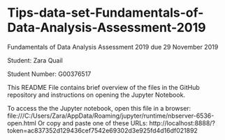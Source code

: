 # Tips-data-set-Fundamentals-of-Data-Analysis-Assessment-2019
Fundamentals of Data Analysis Assessment 2019 due 29 November 2019

Student: Zara Quail 

Student Number: G00376517

This README File contains brief overview of the files in the GitHub repository and instructions on opening the Jupyter Notebook.



 To access the the Jupyter notebook, open this file in a browser:
        file:///C:/Users/Zara/AppData/Roaming/jupyter/runtime/nbserver-6536-open.html
    Or copy and paste one of these URLs:
        http://localhost:8888/?token=ac837352d129436cef7542e69302d3e925fd4d16df021892
